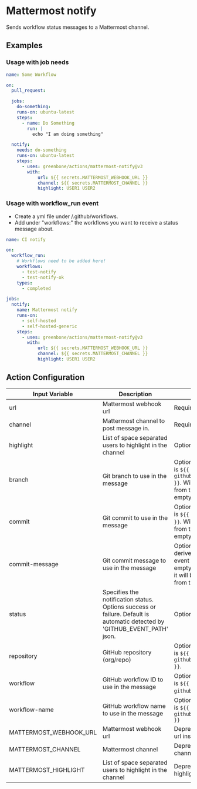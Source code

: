 # Mattermost notify

Sends workflow status messages to a Mattermost channel.

## Examples

### Usage with job needs

```yml
name: Some Workflow

on:
  pull_request:

  jobs:
    do-something:
    runs-on: ubuntu-latest
    steps:
      - name: Do Something
        run: |
          echo "I am doing something"

  notify:
    needs: do-something
    runs-on: ubuntu-latest
    steps:
      - uses: greenbone/actions/mattermost-notify@v3
        with:
            url: ${{ secrets.MATTERMOST_WEBHOOK_URL }}
            channel: ${{ secrets.MATTERMOST_CHANNEL }}
            highlight: USER1 USER2

```

### Usage with workflow_run event

- Create a yml file under /.github/workflows.
- Add under "workflows:" the workflows you want to receive a status message about.

```yaml
name: CI notify

on:
  workflow_run:
    # Workflows need to be added here!
    workflows:
      - test-notify
      - test-notify-ok
    types:
      - completed

jobs:
  notify:
    name: Mattermost notify
    runs-on:
      - self-hosted
      - self-hosted-generic
    steps:
      - uses: greenbone/actions/mattermost-notify@v3
        with:
            url: ${{ secrets.MATTERMOST_WEBHOOK_URL }}
            channel: ${{ secrets.MATTERMOST_CHANNEL }}
            highlight: USER1 USER2
```


## Action Configuration

|Input Variable|Description| |
|--------------|-----------|-|
| url | Mattermost webhook url | Required. |
| channel | Mattermost channel to post message in. | Required. |
| highlight | List of space separated users to highlight in the channel | Optional. |
| branch | Git branch to use in the message | Optional. Default is `${{ github.ref_name }}`. Will be derived from the event if empty. |
| commit | Git commit to use in the message | Optional. Default is `${{ github.sha }}`. Will be derived from the event if empty. |
| commit-message | Git commit message to use in the message | Optional. Will be derived from the event if commit is empty. Otherwise it will be derived from the git log. |
| status | Specifies the notification status. Options success or failure. Default is automatic detected by 'GITHUB_EVENT_PATH' json. | Optional. |
| repository | GitHub repository (org/repo) | Optional. Default is `${{ github.repository }}`. |
| workflow | GitHub workflow ID to use in the message | Optional. Default is `${{ github.run_id }}`. |
| workflow-name | GitHub workflow name to use in the message | Optional. Default is `${{ github.workflow }}` |
| MATTERMOST_WEBHOOK_URL | Mattermost webhook url | Deprecated. Use url instead. |
| MATTERMOST_CHANNEL | Mattermost channel | Deprecated. Use channel instead. |
| MATTERMOST_HIGHLIGHT | List of space separated users to highlight in the channel | Deprecated. Use highlight instead |
